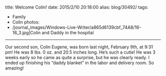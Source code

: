 title: Welcome Colin!
date: 2015/2/10 20:18:00
alias: blog/30492/
tags:
- Family
- Colin
photos:
- /journal_images/Windows-Live-Writer/a865d6139cbf_74A8/16-16_3.jpg|Colin and Daddy in the hospital
---
Our second son, Colin Eugene, was born last night, February 9th, at 9:31 pm! He was 8 lbs. 0 oz. and 20.5 inches long. He’s such a cutie! He was 3 weeks early so he came as quite a surprise, but he was clearly ready. I ended up finishing his “daddy blanket” in the labor and delivery room. So amazing!
